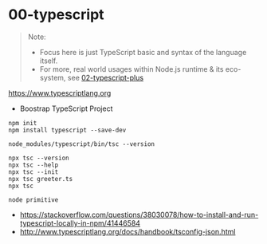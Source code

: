 # 00-typescript

> Note: 
> * Focus here is just TypeScript basic and syntax of the language itself. 
> * For more, real world usages within Node.js runtime & its eco-system, see [02-typescript-plus](../02-typescript-plus)  

https://www.typescriptlang.org

- Boostrap TypeScript Project
```
npm init
npm install typescript --save-dev

node_modules/typescript/bin/tsc --version

npx tsc --version
npx tsc --help
npx tsc --init
npx tsc greeter.ts
npx tsc

node primitive
```

- https://stackoverflow.com/questions/38030078/how-to-install-and-run-typescript-locally-in-npm/41446584
- http://www.typescriptlang.org/docs/handbook/tsconfig-json.html
